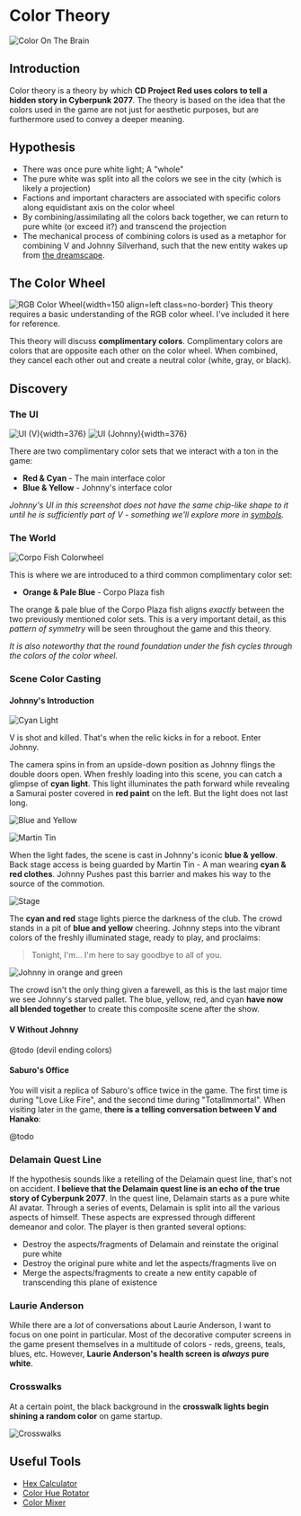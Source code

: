# Color Theory

![Color On The Brain](./assets/color-brain.png)

## Introduction

Color theory is a theory by which **CD Project Red uses colors to tell a hidden
story in Cyberpunk 2077**. The theory is based on the idea that the colors used
in the game are not just for aesthetic purposes, but are furthermore used to
convey a deeper meaning.

## Hypothesis

  - There was once pure white light; A "whole"
  - The pure white was split into all the colors we see in the city (which is
    likely a projection)
  - Factions and important characters are associated with specific colors along
    equidistant axis on the color wheel
  - By combining/assimilating all the colors back together, we can return to
    pure white (or exceed it?) and transcend the projection
  - The mechanical process of combining colors is used as a metaphor for
    combining V and Johnny Silverhand, such that the new entity wakes up from
    [the dreamscape](theory-dreamscape.md).

## The Color Wheel

![RGB Color Wheel](./assets/rgb-color-wheel.png){width=150 align=left class=no-border}
This theory requires a basic understanding of the RGB color wheel. I've included
it here for reference.

This theory will discuss **complimentary colors**. Complimentary colors are
colors that are opposite each other on the color wheel. When combined, they
cancel each other out and create a neutral color (white, gray, or black).
<br>

## Discovery

### The UI

![UI (V)](./assets/ui-v.png){width=376} ![UI (Johnny)](./assets/ui-johnny.png){width=376}
<br>

There are two complimentary color sets that we interact with a ton in the game:

- **Red & Cyan** - The main interface color
- **Blue & Yellow** - Johnny's interface color

*Johnny's UI in this screenshot does not have the same chip-like shape to it
until he is sufficiently part of V - something we'll explore more in [symbols](../Research/Around%20The%20City/research-symbols.md).*

### The World

![Corpo Fish Colorwheel](./assets/corpo-fish-colorwheel.png)

This is where we are introduced to a third common complimentary color set:

- **Orange & Pale Blue** - Corpo Plaza fish

The orange & pale blue of the Corpo Plaza fish aligns *exactly* between the two
previously mentioned color sets. This is a very important detail, as this
*pattern of symmetry* will be seen throughout the game and this theory.

*It is also noteworthy that the round foundation under the fish cycles through
the colors of the color wheel.*

### Scene Color Casting

#### Johnny's Introduction

![Cyan Light](./assets/johnny-cyan-open.png)

V is shot and killed. That's when the relic kicks in for a reboot. Enter Johnny.

The camera spins in from an upside-down position as Johnny flings the double
doors open. When freshly loading into this scene, you can catch a glimpse of
**cyan light**. This light illuminates the path forward while revealing a
Samurai poster covered in **red paint** on the left. But the light does not
last long.

![Blue and Yellow](./assets/johnny-blue-and-yellow.png)

![Martin Tin](./assets/martin-tin-cyan-red.png)

When the light fades, the scene is cast in Johnny's iconic **blue & yellow**.
Back stage access is being guarded by Martin Tin - A man wearing
**cyan & red clothes**. Johnny Pushes past this barrier and makes his way to the
source of the commotion.

![Stage](./assets/stage-cyan-red.png)

The **cyan and red** stage lights pierce the darkness of the club. The crowd
stands in a pit of **blue and yellow** cheering. Johnny steps into the vibrant
colors of the freshly illuminated stage, ready to play, and proclaims:

> Tonight, I'm... I'm here to say goodbye to all of you.

  ![Johnny in orange and green](./assets/johnny-orange-green.png)

The crowd isn't the only thing given a farewell, as this is the last major time
we see Johnny's starved pallet. The blue, yellow, red, and cyan **have now all
blended together** to create this composite scene after the show.

#### V Without Johnny

@todo (devil ending colors)

#### Saburo's Office

You will visit a replica of Saburo's office twice in the game. The first time is
during "Love Like Fire", and the second time during "TotalImmortal". When
visiting later in the game, **there is a telling conversation between V and Hanako**:

@todo

### Delamain Quest Line

If the hypothesis sounds like a retelling of the Delamain quest line, that's not
on accident. **I believe that the Delamain quest line is an echo of the true
story of Cyberpunk 2077**. In the quest line, Delamain starts as a pure white
AI avatar. Through a series of events, Delamain is split into all the various
aspects of himself. These aspects are expressed through different demeanor and
color. The player is then granted several options:

- Destroy the aspects/fragments of Delamain and reinstate the original pure white
- Destroy the original pure white and let the aspects/fragments live on
- Merge the aspects/fragments to create a new entity capable of transcending
  this plane of existence

### Laurie Anderson

While there are a *lot* of conversations about Laurie Anderson, I want to focus
on one point in particular. Most of the decorative computer screens in the game
present themselves in a multitude of colors - reds, greens, teals, blues, etc.
However, **Laurie Anderson's health screen is *always* pure white**.

### Crosswalks

At a certain point, the black background in the **crosswalk lights begin shining a
random color** on game startup.

![Crosswalks](./assets/colored-crosswalks.png)

## Useful Tools

- [Hex Calculator](https://www.calculator.net/hex-calculator.html)
- [Color Hue Rotator](https://imgonline.tools/color-hue)
- [Color Mixer](https://colordesigner.io/color-mixer)
